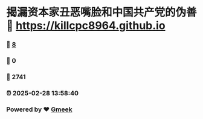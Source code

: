 # 揭漏资本家丑恶嘴脸和中国共产党的伪善 :link: https://killcpc8964.github.io 
### :page_facing_up: [8](https://killcpc8964.github.io/tag.html) 
### :speech_balloon: 0 
### :hibiscus: 2741 
### :alarm_clock: 2025-02-28 13:58:40 
### Powered by :heart: [Gmeek](https://github.com/Meekdai/Gmeek)
